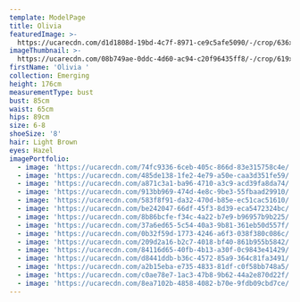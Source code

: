 ```yaml
---
template: ModelPage
title: Olivia
featuredImage: >-
  https://ucarecdn.com/d1d1808d-19bd-4c7f-8971-ce9c5afe5090/-/crop/636x247/0,0/-/preview/
imageThumbnail: >-
  https://ucarecdn.com/08b749ae-0ddc-4d60-ac94-c20f96435ff8/-/crop/619x810/83,0/-/preview/
firstName: 'Olivia '
collection: Emerging
height: 176cm
measurementType: bust
bust: 85cm
waist: 65cm
hips: 89cm
size: 6-8
shoeSize: '8'
hair: Light Brown
eyes: Hazel
imagePortfolio:
  - image: 'https://ucarecdn.com/74fc9336-6ceb-405c-866d-83e315758c4e/'
  - image: 'https://ucarecdn.com/485de138-1fe2-4e79-a50e-caa3d351fe59/'
  - image: 'https://ucarecdn.com/a871c3a1-ba96-4710-a3c9-acd39fa8da74/'
  - image: 'https://ucarecdn.com/913bb969-474d-4e8c-9be3-55fbaad29910/'
  - image: 'https://ucarecdn.com/583f8f91-da32-470d-b85e-ec51cac51610/'
  - image: 'https://ucarecdn.com/be242047-66df-45f3-8d39-eca5472324bc/'
  - image: 'https://ucarecdn.com/8b86bcfe-f34c-4a22-b7e9-b96957b9b225/'
  - image: 'https://ucarecdn.com/37a6ed65-5c54-40a3-9b81-361eb50d557f/'
  - image: 'https://ucarecdn.com/0b32f59d-1773-4246-a6f3-038f380c086c/'
  - image: 'https://ucarecdn.com/209d2a16-b2c7-4018-bf40-861b955b5842/'
  - image: 'https://ucarecdn.com/84116d65-40fb-4b13-a30f-0c9843e41429/'
  - image: 'https://ucarecdn.com/d8441ddb-b36c-4572-85a9-364c81fa3491/'
  - image: 'https://ucarecdn.com/a2b15eba-e735-4833-81df-c0f58bb748a5/'
  - image: 'https://ucarecdn.com/c0ae78e7-1ac3-47b8-9b62-44a2e870d22f/'
  - image: 'https://ucarecdn.com/8ea7102b-4858-4082-b70e-9fdb09cbd7ce/'
---
```


